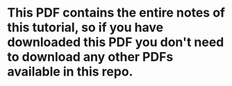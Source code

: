 # This PDF contains the entire notes of this tutorial, so if you have downloaded this PDF you don't need to download any other PDFs available in this repo.
